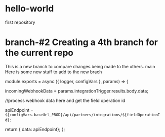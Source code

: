 # hello-world
first repository

branch-#2
Creating a 4th branch for the current repo
=======
This is a new branch to compare changes being made to the others.
main
Here is some new stuff to add to the new brach

module.exports = async ({ logger, configVars }, params) => {

incomingWebhookData = params.integrationTrigger.results.body.data;

  //process webhook data here and get the field operation id
  
  apiEndpoint = `${configVars.baseUrl_PROD}/api/partners/integrations/${fieldOperationId}`;
  
  return { data: apiEndpoint}; 
}; 
